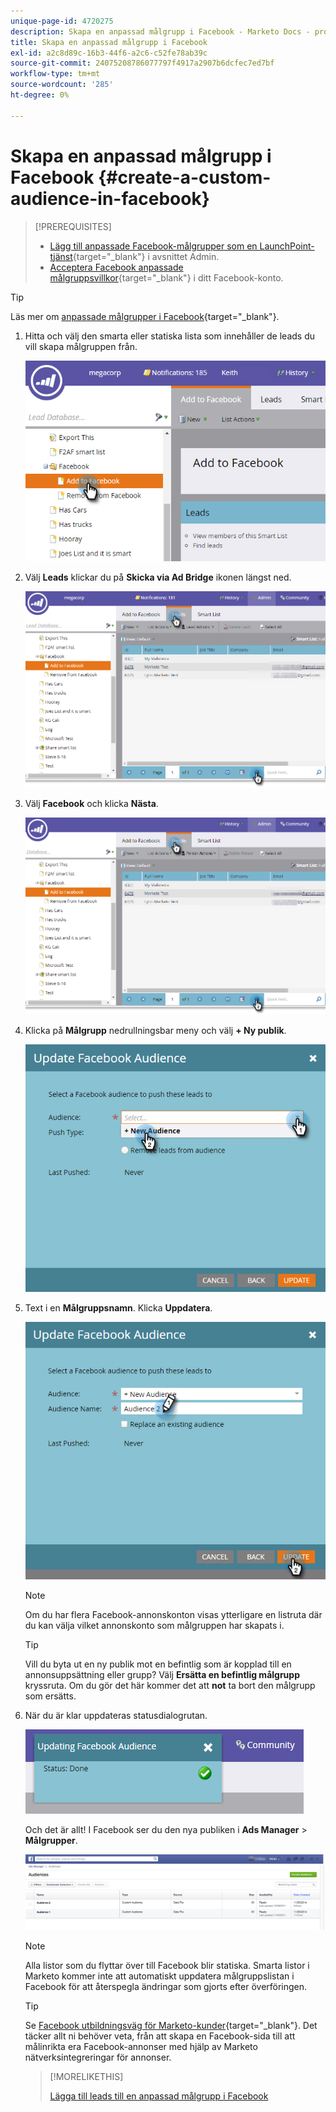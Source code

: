 ```yaml
---
unique-page-id: 4720275
description: Skapa en anpassad målgrupp i Facebook - Marketo Docs - produktdokumentation
title: Skapa en anpassad målgrupp i Facebook
exl-id: a2c8d89c-16b3-44f6-a2c6-c52fe78ab39c
source-git-commit: 24075208786077797f4917a2907b6dcfec7ed7bf
workflow-type: tm+mt
source-wordcount: '285'
ht-degree: 0%

---
```


# Skapa en anpassad målgrupp i Facebook {#create-a-custom-audience-in-facebook}

>[!PREREQUISITES]
>
>* [Lägg till anpassade Facebook-målgrupper som en LaunchPoint-tjänst](/help/marketo/product-docs/demand-generation/ad-network-integrations/add-facebook-custom-audiences-as-a-launchpoint-service.md){target=&quot;_blank&quot;} i avsnittet Admin.
>* [Acceptera Facebook anpassade målgruppsvillkor](https://www.facebook.com/ads/manage/customaudiences/tos.php){target=&quot;_blank&quot;} i ditt Facebook-konto.


>[!TIP]
>
>Läs mer om [anpassade målgrupper i Facebook](https://www.facebook.com/help/341425252616329){target=&quot;_blank&quot;}.

1. Hitta och välj den smarta eller statiska lista som innehåller de leads du vill skapa målgruppen från.

   ![](assets/create-a-custom-audience-in-facebook-1.png)

1. Välj **Leads** klickar du på **Skicka via Ad Bridge** ikonen längst ned.

   ![](assets/create-a-custom-audience-in-facebook-2.png)

1. Välj **Facebook** och klicka **Nästa**.

   ![](assets/create-a-custom-audience-in-facebook-3.png)

1. Klicka på **Målgrupp** nedrullningsbar meny och välj **+ Ny publik**.

   ![](assets/create-a-custom-audience-in-facebook-4.png)

1. Text i en **Målgruppsnamn**. Klicka **Uppdatera**.

   ![](assets/create-a-custom-audience-in-facebook-5.png)

   >[!NOTE]
   >
   >Om du har flera Facebook-annonskonton visas ytterligare en listruta där du kan välja vilket annonskonto som målgruppen har skapats i.

   >[!TIP]
   >
   >Vill du byta ut en ny publik mot en befintlig som är kopplad till en annonsuppsättning eller grupp? Välj **Ersätta en befintlig målgrupp** kryssruta. Om du gör det här kommer det att **not** ta bort den målgrupp som ersätts.

1. När du är klar uppdateras statusdialogrutan.

   ![](assets/create-a-custom-audience-in-facebook-6.png)

   Och det är allt! I Facebook ser du den nya publiken i **Ads Manager** > **Målgrupper**.

   ![](assets/create-a-custom-audience-in-facebook-7.png)

   >[!NOTE]
   >
   >Alla listor som du flyttar över till Facebook blir statiska. Smarta listor i Marketo kommer inte att automatiskt uppdatera målgruppslistan i Facebook för att återspegla ändringar som gjorts efter överföringen.

   >[!TIP]
   >
   >Se [Facebook utbildningsväg för Marketo-kunder](https://facebook.exceedlms.com/student/enrollments/create_enrollment_from_token/BF9TqSaCvM73PP4ScjhCm4fi){target=&quot;_blank&quot;}. Det täcker allt ni behöver veta, från att skapa en Facebook-sida till att målinrikta era Facebook-annonser med hjälp av Marketo nätverksintegreringar för annonser.

   >[!MORELIKETHIS]
   >
   >[Lägga till leads till en anpassad målgrupp i Facebook](/help/marketo/product-docs/demand-generation/facebook/add-leads-to-a-custom-audience-in-facebook.md)
